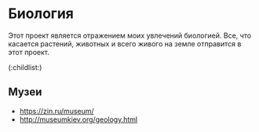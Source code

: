 # Биология

Этот проект является отражением моих увлечений биологией. Все, что касается растений, животных и всего живого на земле отправится в этот проект. 

(:childlist:)

## Музеи

* https://zin.ru/museum/
* http://museumkiev.org/geology.html

